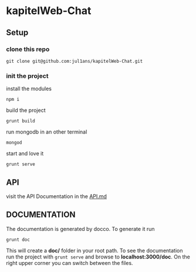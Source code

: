 # kapitelWeb-Chat

## Setup

### clone this repo
```
git clone git@github.com:jul1ans/kapitelWeb-Chat.git
```

### init the project

install the modules
```
npm i
```

build the project
```
grunt build
```

run mongodb in an other terminal
```
mongod
```

start and love it
```
grunt serve
```

## API

visit the API Documentation in the [API.md](https://github.com/jul1ans/kapitelWeb-Chat/blob/master/API.md)

## DOCUMENTATION

The documentation is generated by docco. To generate it run
```
grunt doc
```

This will create a **doc/** folder in your root path. To see the documentation run the project with 
`grunt serve` and browse to **localhost:3000/doc**. On the right upper corner you can switch between
the files.

